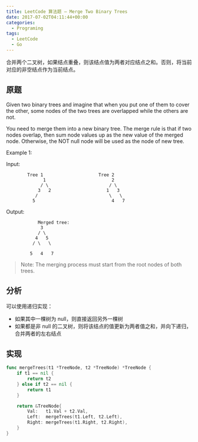 ```yaml
---
title: LeetCode 算法题 – Merge Two Binary Trees
date: 2017-07-02T04:11:44+00:00
categories:
  - Programing
tags:
  - LeetCode
  - Go
---
```


合并两个二叉树，如果结点重叠，则该结点值为两者对应结点之和。否则，将当前对应的非空结点作为当前结点。

<!--more-->

## 原题

Given two binary trees and imagine that when you put one of them to cover the other, some nodes of the two trees are overlapped while the others are not.

You need to merge them into a new binary tree. The merge rule is that if two nodes overlap, then sum node values up as the new value of the merged node. Otherwise, the NOT null node will be used as the node of new tree.

Example 1:

Input:

```
        Tree 1                     Tree 2                  
              1                         2                             
             / \                       / \                            
            3   2                     1   3                        
           /                           \   \                      
          5                             4   7                  
```

Output: 

```
            Merged tree:
             3
            / \
           4   5
          / \   \ 
    
         5   4   7
```

> Note: The merging process must start from the root nodes of both trees.

## 分析

可以使用递归实现：

  * 如果其中一棵树为 null，则直接返回另外一棵树
  * 如果都是非 null 的二叉树，则将该结点的值更新为两者值之和，并向下递归，合并两者的左右结点

## 实现

```go
func mergeTrees(t1 *TreeNode, t2 *TreeNode) *TreeNode {
    if t1 == nil {
        return t2
    } else if t2 == nil {
        return t1
    }

    return &TreeNode{
        Val:   t1.Val + t2.Val,
        Left:  mergeTrees(t1.Left, t2.Left),
        Right: mergeTrees(t1.Right, t2.Right),
    }
}
```
